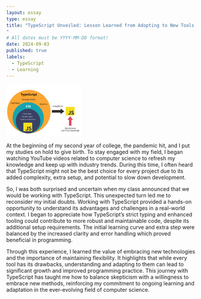 ```yaml
---
layout: essay
type: essay
title: "TypeScript Unveiled: Lesson Learned from Adopting to New Tools
"
# All dates must be YYYY-MM-DD format!
date: 2024-09-03
published: true
labels:
  - TypeScript
  - Learning
---
```


<img width="200px" src="../img/ts.png" class="img-thumbnail" >

At the beginning of my second year of college, the pandemic hit, and I put my studies on hold to give birth. To stay engaged with my field, I began watching YouTube videos related to computer science to refresh my knowledge and keep up with industry trends. During this time, I often heard that TypeScript might not be the best choice for every project due to its added complexity, extra setup, and potential to slow down development.

So, I was both surprised and uncertain when my class announced that we would be working with TypeScript. This unexpected turn led me to reconsider my initial doubts. Working with TypeScript provided a hands-on opportunity to understand its advantages and challenges in a real-world context. I began to appreciate how TypeScript’s strict typing and enhanced tooling could contribute to more robust and maintainable code, despite its additional setup requirements. The initial learning curve and extra step were balanced by the increased clarity and error handling which proved beneficial in programming.

Through this experience, I learned the value of embracing new technologies and the importance of maintaining flexibility. It highlights that while every tool has its drawbacks, understanding and adapting to them can lead to significant growth and improved programming practice. This journey with TypeScript has taught me how to balance skepticism with a willingness to embrace new methods, reinforcing my commitment to ongoing learning and adaptation in the ever-evolving field of computer science.
